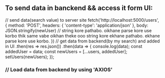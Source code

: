 ## To send data in banckend && access it form UI: 
// send data(search value)  to server site
    fetch('http://localhost:5000/users', {
      method: 'POST',
      headers: {
        'content-type': 'application/json'
      },
      body: JSON.stringify(newUser) // string kore pathabo. oikhane parse kore use korbo thik same vabe oikhan theke ooo string kore ekhane pathabo. ekhane parse kore use korbo.
    })
      // get data from backend(by my search) and added in UI
      .then(res => res.json())
      .then(data => {
        console.log(data);
        const addedUser = data;
        const newUsers = [...users, addedUser];
        setUsers(newUsers);
      });


### // Load data from backend by using 'AXIOS'